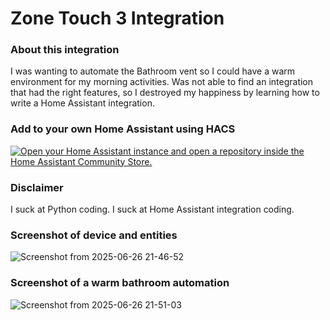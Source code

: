 # Zone Touch 3 Integration

### About this integration

I was wanting to automate the Bathroom vent so I could have a warm environment for my morning activities. Was not able to find an integration that had the right features, so I destroyed my happiness by learning how to write a Home Assistant integration.

### Add to your own Home Assistant using HACS
[![Open your Home Assistant instance and open a repository inside the Home Assistant Community Store.](https://my.home-assistant.io/badges/hacs_repository.svg)](https://my.home-assistant.io/redirect/hacs_repository/?owner=dsmackie&repository=hacs_zonetouch3&category=integration)

### Disclaimer
I suck at Python coding. I suck at Home Assistant integration coding.

### Screenshot of device and entities
![Screenshot from 2025-06-26 21-46-52](https://github.com/user-attachments/assets/d9efdad8-a7d7-4f4b-8e55-4a7ee37d080e)

### Screenshot of a warm bathroom automation
![Screenshot from 2025-06-26 21-51-03](https://github.com/user-attachments/assets/c635cfa3-e6ec-4330-af53-3f4870539a17)


